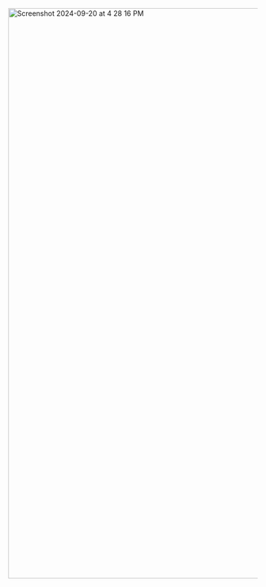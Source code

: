 <img width="1152" alt="Screenshot 2024-09-20 at 4 28 16 PM" src="https://github.com/user-attachments/assets/8bc26234-e616-4369-a411-b3013c2dd191">
